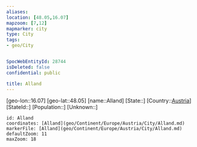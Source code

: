 ```yaml
---
aliases: 
location: [48.05,16.07]
mapzoom: [7,12] 
mapmarker: city 
type: City
tags:
- geo/City


SpocWebEntityId: 28744
isDeleted: false
confidential: public

title: Alland
---
```

[geo-lon::16.07]
[geo-lat::48.05]
[name::Alland]
[State::]
[Country::[Austria](geo/Continent/Europe/Austria.md)]
[StateId::]
[Population::]
[Unknown::]


```leaflet
id: Alland
coordinates: [Alland](geo/Continent/Europe/Austria/City/Alland.md)
markerFile: [Alland](geo/Continent/Europe/Austria/City/Alland.md)
defaultZoom: 11 
maxZoom: 18
```


